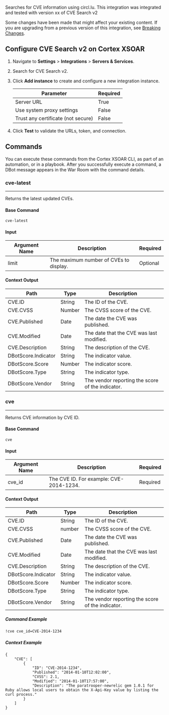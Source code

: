Searches for CVE information using circl.lu.
This integration was integrated and tested with version xx of CVE Search v2

Some changes have been made that might affect your existing content. 
If you are upgrading from a previous version of this integration, see [Breaking Changes](#breaking-changes-from-the-previous-version-of-this-integration-cve-search-v2).

## Configure CVE Search v2 on Cortex XSOAR

1. Navigate to **Settings** > **Integrations** > **Servers & Services**.
2. Search for CVE Search v2.
3. Click **Add instance** to create and configure a new integration instance.

    | **Parameter** | **Required** |
    | --- | --- |
    | Server URL | True |
    | Use system proxy settings | False |
    | Trust any certificate (not secure) | False |

4. Click **Test** to validate the URLs, token, and connection.

## Commands

You can execute these commands from the Cortex XSOAR CLI, as part of an automation, or in a playbook.
After you successfully execute a command, a DBot message appears in the War Room with the command details.

### cve-latest

***
Returns the latest updated CVEs.

#### Base Command

`cve-latest`

#### Input

| **Argument Name** | **Description** | **Required** |
| --- | --- | --- |
| limit | The maximum number of CVEs to display. | Optional | 

#### Context Output

| **Path** | **Type** | **Description** |
| --- |----------| --- |
| CVE.ID | String   | The ID of the CVE. | 
| CVE.CVSS | Number   | The CVSS score of the CVE. | 
| CVE.Published | Date     | The date the CVE was published. | 
| CVE.Modified | Date     | The date that the CVE was last modified. | 
| CVE.Description | String   | The description of the CVE. | 
| DBotScore.Indicator | String   | The indicator value. | 
| DBotScore.Score | Number   | The indicator score. | 
| DBotScore.Type | String   | The indicator type. | 
| DBotScore.Vendor | String   | The vendor reporting the score of the indicator. | 

### cve

***
Returns CVE information by CVE ID.

#### Base Command

`cve`

#### Input

| **Argument Name** | **Description** | **Required** |
| --- | --- | --- |
| cve_id | The CVE ID. For example: CVE-2014-1234. | Required | 

#### Context Output

| **Path** | **Type** | **Description** |
| --- | --- | --- |
| CVE.ID | String | The ID of the CVE. | 
| CVE.CVSS | number | The CVSS score of the CVE. | 
| CVE.Published | Date | The date the CVE was published. | 
| CVE.Modified | Date | The date that the CVE was last modified. | 
| CVE.Description | String | The description of the CVE. | 
| DBotScore.Indicator | String | The indicator value. | 
| DBotScore.Score | Number | The indicator score. | 
| DBotScore.Type | String | The indicator type. | 
| DBotScore.Vendor | String | The vendor reporting the score of the indicator. | 


##### Command Example
```!cve cve_id=CVE-2014-1234```

##### Context Example
```
{
    "CVE": [
        {
            "ID": "CVE-2014-1234", 
            "Published": "2014-01-10T12:02:00", 
            "CVSS": 2.1, 
            "Modified": "2014-01-10T17:57:00", 
            "Description": "The paratrooper-newrelic gem 1.0.1 for Ruby allows local users to obtain the X-Api-Key value by listing the curl process."
        }
    ]
}
```